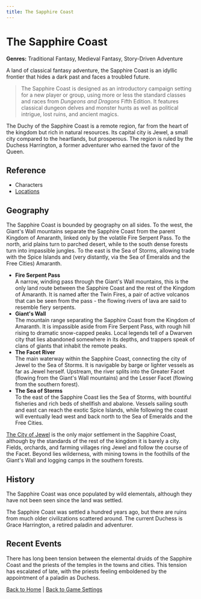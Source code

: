 ```yaml
---
title: The Sapphire Coast
---
```


# The Sapphire Coast

**Genres:** Traditional Fantasy, Medieval Fantasy, Story-Driven Adventure

A land of classical fantasy adventure, the Sapphire Coast is an idyllic frontier that hides a dark past and faces a troubled future.

> The Sapphire Coast is designed as an introductory campaign setting for a new player or group, using more or less the standard classes and races from *Dungeons and Dragons* Fifth Edition. It features classical dungeon delves and monster hunts as well as political intrigue, lost ruins, and ancient magics.

The Duchy of the Sapphire Coast is a remote region, far from the heart of the kingdom but rich in natural resources. Its capital city is Jewel, a small city compared to the heartlands, but prosperous. The region is ruled by the Duchess Harrington, a former adventurer who earned the favor of the Queen.

## Reference

- Characters
- [Locations]({{site.baseurl}}/settings/sapphire-coast/locations)

## Geography

The Sapphire Coast is bounded by geography on all sides. To the west, the Giant's Wall mountains separate the Sapphire Coast from the parent Kingdom of Amaranth, linked only by the volatile Fire Serpent Pass. To the north, arid plains turn to parched desert, while to the south dense forests turn into impassible jungles. To the east is the Sea of Storms, allowing trade with the Spice Islands and (very distantly, via the Sea of Emeralds and the Free Cities) Amaranth.

- **Fire Serpent Pass**<br>
  A narrow, winding pass through the Giant's Wall mountains, this is the only land route between the Sapphire Coast and the rest of the Kingdom of Amaranth. It is named after the Twin Fires, a pair of active volcanos that can be seen from the pass - the flowing rivers of lava are said to resemble fiery serpents.
- **Giant's Wall**<br>
  The mountain range separating the Sapphire Coast from the Kingdom of Amaranth. It is impassible aside from Fire Serpent Pass, with rough hill rising to dramatic snow-capped peaks. Local legends tell of a Dwarven city that lies abandoned somewhere in its depths, and trappers speak of clans of giants that inhabit the remote peaks.
- **The Facet River**<br>
  The main waterway within the Sapphire Coast, connecting the city of Jewel to the Sea of Storms. It is navigable by barge or lighter vessels as far as Jewel herself. Upstream, the river splits into the Greater Facet (flowing from the Giant's Wall mountains) and the Lesser Facet (flowing from the southern forest).
- **The Sea of Storms**<br>
  To the east of the Sapphire Coast lies the Sea of Storms, with bountiful fisheries and rich beds of shellfish and abalone. Vessels sailing south and east can reach the exotic Spice Islands, while following the coast will eventually lead west and back north to the Sea of Emeralds and the Free Cities.

[The City of Jewel]({{site.baseurl}}/settings/sapphire-coast/locations/city-of-jewel) is the only major settlement in the Sapphire Coast, although by the standards of the rest of the kingdom it is barely a city. Fields, orchards, and farming villages ring Jewel and follow the course of the Facet. Beyond lies wilderness, with mining towns in the foothills of the Giant's Wall and logging camps in the southern forests.

## History

The Sapphire Coast was once populated by wild elementals, although they have not been seen since the land was settled.

The Sapphire Coast was settled a hundred years ago, but there are ruins from much older civilizations scattered around. The current Duchess is Grace Harrington, a retired paladin and adventurer.

## Recent Events

There has long been tension between the elemental druids of the Sapphire Coast and the priests of the temples in the towns and cities. This tension has escalated of late, with the priests feeling emboldened by the appointment of a paladin as Duchess.

[Back to Home]({{site.baseurl}}/)
|
[Back to Game Settings]({{site.baseurl}}/settings)
